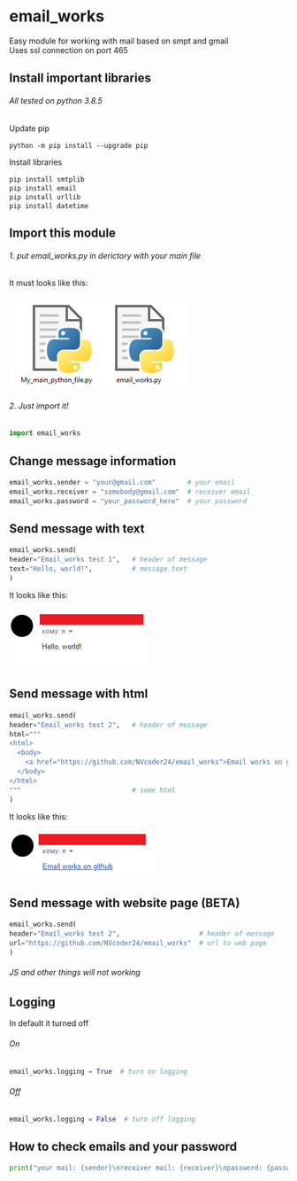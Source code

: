 # email_works
Easy module for working with mail based on smpt and gmail<br>
Uses ssl connection on port 465

## Install important libraries
###### All tested on python 3.8.5
Update pip
```shell
python -m pip install --upgrade pip
```
Install libraries
```shell
pip install smtplib
pip install email
pip install urllib
pip install datetime
```

## Import this module
###### 1. put email_works.py in derictory with your main file
It must looks like this:

![example](example.png)
###### 2. Just import it!
```python
import email_works
```
## Change message information
```python
email_works.sender = "your@gmail.com"        # your email
email_works.receiver = "somebody@gmail.com"  # receiver email
email_works.password = "your_password_here"  # your password
```

## Send message with text
```python
email_works.send(
header="Email_works test 1",   # header of message
text="Hello, world!",          # message text
)
```
It looks like this:

![example](email1.png)

## Send message with html
```python
email_works.send(
header="Email_works test 2",   # header of message
html="""
<html>
  <body>
    <a href="https://github.com/NVcoder24/email_works">Email works on github</a>
  </body>
</html>
"""                            # some html
)
```
It looks like this:

![example](email2.png)

## Send message with website page (BETA)
```python
email_works.send(
header="Email_works test 2",                    # header of message
url="https://github.com/NVcoder24/email_works"  # url to web page
)
```
###### JS and other things will not working

## Logging
In default it turned off
###### On
```python
email_works.logging = True  # turn on logging
```
###### Off
```python
email_works.logging = False  # turn off logging
```

## How to check emails and your password
```python
print("your mail: {sender}\nreceiver mail: {receiver}\npassword: {password}".format(sender=email_works.sender, receiver=email_works.receiver, password=email_works.password))
```
